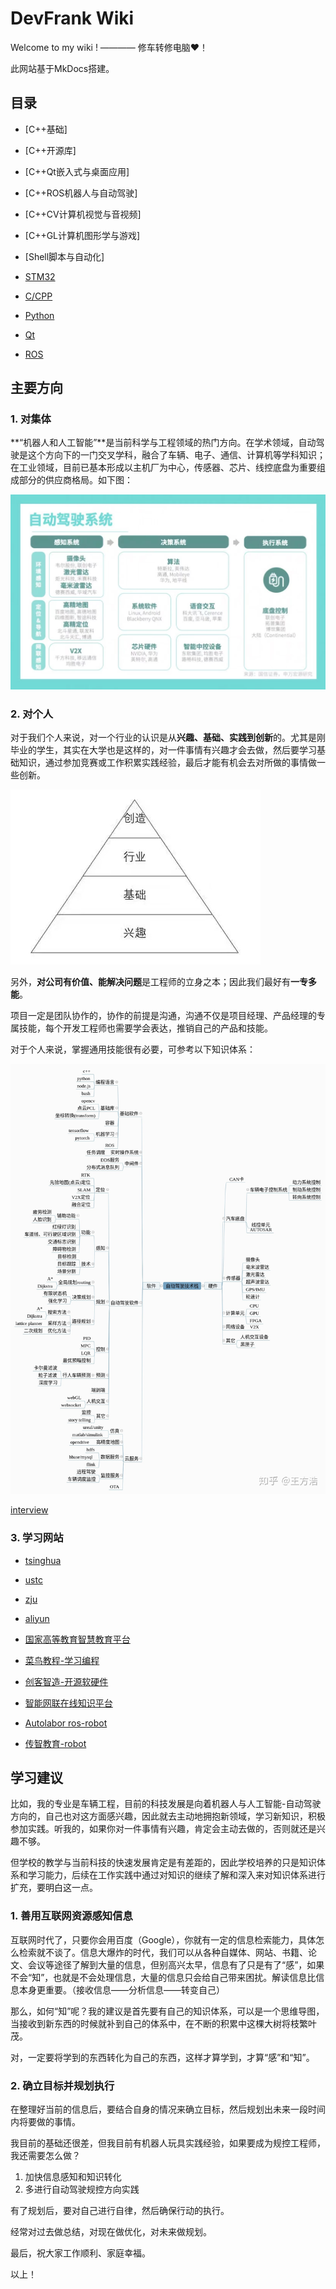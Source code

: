# DevFrank Wiki

Welcome to my wiki ! ———— 修车转修电脑❤！

<!-- <iframe frameborder="no" border="0" marginwidth="0" marginheight="0" width=330 height=86 src="//music.163.com/outchain/player?type=2&id=488249475&auto=1&height=66"></iframe> -->

此网站基于MkDocs搭建。

## 目录

- [C++基础]
- [C++开源库]
- [C++Qt嵌入式与桌面应用]
- [C++ROS机器人与自动驾驶]
- [C++CV计算机视觉与音视频]
- [C++GL计算机图形学与游戏]
- [Shell脚本与自动化]

- [STM32](./Econtrol/1-stm32.md)
- [C/CPP](./Econtrol/2-cpp.md)
- [Python](./Econtrol/3-python.md)
- [Qt](./Application/1-qt.md)
- [ROS](./Application/3-ros.md)

## 主要方向

### 1. 对集体

**“机器人和人工智能”**是当前科学与工程领域的热门方向。在学术领域，自动驾驶是这个方向下的一门交叉学科，融合了车辆、电子、通信、计算机等学科知识；在工业领域，目前已基本形成以主机厂为中心，传感器、芯片、线控底盘为重要组成部分的供应商格局。如下图：

![](images/intro/1.jpg)

### 2. 对个人

对于我们个人来说，对一个行业的认识是从**兴趣、基础、实践到创新**的。尤其是刚毕业的学生，其实在大学也是这样的，对一件事情有兴趣才会去做，然后要学习基础知识，通过参加竞赛或工作积累实践经验，最后才能有机会去对所做的事情做一些创新。

![](images/intro/2.jpg)

另外，**对公司有价值、能解决问题**是工程师的立身之本；因此我们最好有**一专多能**。

项目一定是团队协作的，协作的前提是沟通，沟通不仅是项目经理、产品经理的专属技能，每个开发工程师也需要学会表达，推销自己的产品和技能。

对于个人来说，掌握通用技能很有必要，可参考以下知识体系：

![](images/intro/3.jpg)

[interview](./Other/interview.md)

### 3. 学习网站

- [tsinghua](https://mirrors.tuna.tsinghua.edu.cn/)
- [ustc](http://mirrors.ustc.edu.cn/)
- [zju](http://mirrors.zju.edu.cn/)
- [aliyun](http://mirrors.aliyun.com/)

- [国家高等教育智慧教育平台](https://higher.smartedu.cn/)
- [菜鸟教程-学习编程](https://www.runoob.com/)
- [创客智造-开源软硬件](https://www.ncnynl.com/)
- [智能网联在线知识平台](https://www.cae-edu.com/)
- [Autolabor ros-robot](http://www.autolabor.com.cn/book/ROSTutorials/)
- [传智教育-robot](https://robot.czxy.com/docs/)

## 学习建议

比如，我的专业是车辆工程，目前的科技发展是向着机器人与人工智能-自动驾驶方向的，自己也对这方面感兴趣，因此就去主动地拥抱新领域，学习新知识，积极参加实践。听我的，如果你对一件事情有兴趣，肯定会主动去做的，否则就还是兴趣不够。

但学校的教学与当前科技的快速发展肯定是有差距的，因此学校培养的只是知识体系和学习能力，后续在工作实践中通过对知识的继续了解和深入来对知识体系进行扩充，要明白这一点。

### 1. 善用互联网资源感知信息

互联网时代了，只要你会用百度（Google），你就有一定的信息检索能力，具体怎么检索就不谈了。信息大爆炸的时代，我们可以从各种自媒体、网站、书籍、论文、会议等途径了解到大量的信息，但别高兴太早，信息有了只是有了“感”，如果不会“知”，也就是不会处理信息，大量的信息只会给自己带来困扰。解读信息比信息本身更重要。（接收信息——分析信息——转变自己） 

那么，如何“知”呢？我的建议是首先要有自己的知识体系，可以是一个思维导图，当接收到新东西的时候就补到自己的体系中，在不断的积累中这棵大树将枝繁叶茂。

对，一定要将学到的东西转化为自己的东西，这样才算学到，才算“感”和“知”。

### 2. 确立目标并规划执行

在整理好当前的信息后，要结合自身的情况来确立目标，然后规划出未来一段时间内将要做的事情。

我目前的基础还很差，但我目前有机器人玩具实践经验，如果要成为规控工程师，我还需要怎么做？

1. 加快信息感知和知识转化
2. 多进行自动驾驶规控方向实践

有了规划后，要对自己进行自律，然后确保行动的执行。

经常对过去做总结，对现在做优化，对未来做规划。

最后，祝大家工作顺利、家庭幸福。

以上！
